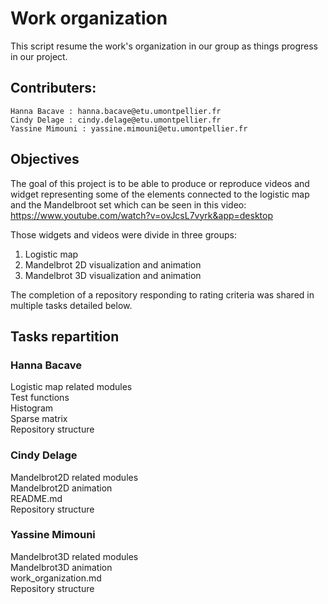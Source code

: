 # Work organization

This script resume the work's organization in our group as things progress in our project.


## Contributers:

```
Hanna Bacave : hanna.bacave@etu.umontpellier.fr
Cindy Delage : cindy.delage@etu.umontpellier.fr
Yassine Mimouni : yassine.mimouni@etu.umontpellier.fr
```

## Objectives

The goal of this project is to be able to produce or reproduce videos and widget representing some of the elements connected to the logistic map and the Mandelbroot set which can be seen in this video:  
https://www.youtube.com/watch?v=ovJcsL7vyrk&app=desktop 

Those widgets and videos were divide in three groups:
1) Logistic map
2) Mandelbrot 2D visualization and animation
3) Mandelbrot 3D visualization and animation

The completion of a repository responding to rating criteria was shared in multiple tasks detailed below.


## Tasks repartition

### Hanna Bacave

Logistic map related modules  
Test functions  
Histogram  
Sparse matrix  
Repository structure  

### Cindy Delage

Mandelbrot2D related modules  
Mandelbrot2D animation  
README.md  
Repository structure  

### Yassine Mimouni

Mandelbrot3D related modules  
Mandelbrot3D animation  
work_organization.md  
Repository structure
